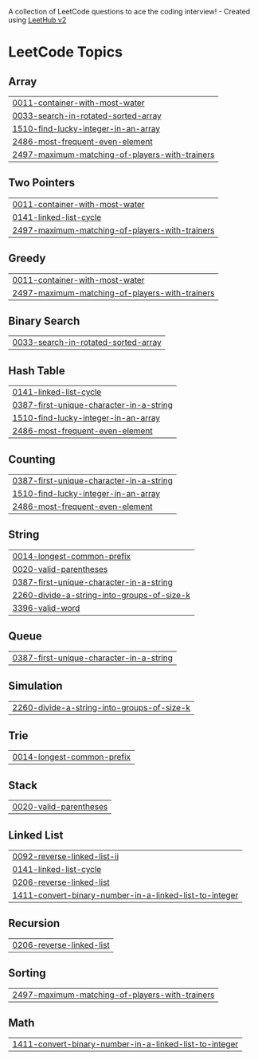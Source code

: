A collection of LeetCode questions to ace the coding interview! - Created using [LeetHub v2](https://github.com/arunbhardwaj/LeetHub-2.0)
<!---LeetCode Topics Start-->
# LeetCode Topics
## Array
|  |
| ------- |
| [0011-container-with-most-water](https://github.com/rathoddarshan/Leetcode_Daily_Practice/tree/master/0011-container-with-most-water) |
| [0033-search-in-rotated-sorted-array](https://github.com/rathoddarshan/Leetcode_Daily_Practice/tree/master/0033-search-in-rotated-sorted-array) |
| [1510-find-lucky-integer-in-an-array](https://github.com/rathoddarshan/Leetcode_Daily_Practice/tree/master/1510-find-lucky-integer-in-an-array) |
| [2486-most-frequent-even-element](https://github.com/rathoddarshan/Leetcode_Daily_Practice/tree/master/2486-most-frequent-even-element) |
| [2497-maximum-matching-of-players-with-trainers](https://github.com/rathoddarshan/Leetcode_Daily_Practice/tree/master/2497-maximum-matching-of-players-with-trainers) |
## Two Pointers
|  |
| ------- |
| [0011-container-with-most-water](https://github.com/rathoddarshan/Leetcode_Daily_Practice/tree/master/0011-container-with-most-water) |
| [0141-linked-list-cycle](https://github.com/rathoddarshan/Leetcode_Daily_Practice/tree/master/0141-linked-list-cycle) |
| [2497-maximum-matching-of-players-with-trainers](https://github.com/rathoddarshan/Leetcode_Daily_Practice/tree/master/2497-maximum-matching-of-players-with-trainers) |
## Greedy
|  |
| ------- |
| [0011-container-with-most-water](https://github.com/rathoddarshan/Leetcode_Daily_Practice/tree/master/0011-container-with-most-water) |
| [2497-maximum-matching-of-players-with-trainers](https://github.com/rathoddarshan/Leetcode_Daily_Practice/tree/master/2497-maximum-matching-of-players-with-trainers) |
## Binary Search
|  |
| ------- |
| [0033-search-in-rotated-sorted-array](https://github.com/rathoddarshan/Leetcode_Daily_Practice/tree/master/0033-search-in-rotated-sorted-array) |
## Hash Table
|  |
| ------- |
| [0141-linked-list-cycle](https://github.com/rathoddarshan/Leetcode_Daily_Practice/tree/master/0141-linked-list-cycle) |
| [0387-first-unique-character-in-a-string](https://github.com/rathoddarshan/Leetcode_Daily_Practice/tree/master/0387-first-unique-character-in-a-string) |
| [1510-find-lucky-integer-in-an-array](https://github.com/rathoddarshan/Leetcode_Daily_Practice/tree/master/1510-find-lucky-integer-in-an-array) |
| [2486-most-frequent-even-element](https://github.com/rathoddarshan/Leetcode_Daily_Practice/tree/master/2486-most-frequent-even-element) |
## Counting
|  |
| ------- |
| [0387-first-unique-character-in-a-string](https://github.com/rathoddarshan/Leetcode_Daily_Practice/tree/master/0387-first-unique-character-in-a-string) |
| [1510-find-lucky-integer-in-an-array](https://github.com/rathoddarshan/Leetcode_Daily_Practice/tree/master/1510-find-lucky-integer-in-an-array) |
| [2486-most-frequent-even-element](https://github.com/rathoddarshan/Leetcode_Daily_Practice/tree/master/2486-most-frequent-even-element) |
## String
|  |
| ------- |
| [0014-longest-common-prefix](https://github.com/rathoddarshan/Leetcode_Daily_Practice/tree/master/0014-longest-common-prefix) |
| [0020-valid-parentheses](https://github.com/rathoddarshan/Leetcode_Daily_Practice/tree/master/0020-valid-parentheses) |
| [0387-first-unique-character-in-a-string](https://github.com/rathoddarshan/Leetcode_Daily_Practice/tree/master/0387-first-unique-character-in-a-string) |
| [2260-divide-a-string-into-groups-of-size-k](https://github.com/rathoddarshan/Leetcode_Daily_Practice/tree/master/2260-divide-a-string-into-groups-of-size-k) |
| [3396-valid-word](https://github.com/rathoddarshan/Leetcode_Daily_Practice/tree/master/3396-valid-word) |
## Queue
|  |
| ------- |
| [0387-first-unique-character-in-a-string](https://github.com/rathoddarshan/Leetcode_Daily_Practice/tree/master/0387-first-unique-character-in-a-string) |
## Simulation
|  |
| ------- |
| [2260-divide-a-string-into-groups-of-size-k](https://github.com/rathoddarshan/Leetcode_Daily_Practice/tree/master/2260-divide-a-string-into-groups-of-size-k) |
## Trie
|  |
| ------- |
| [0014-longest-common-prefix](https://github.com/rathoddarshan/Leetcode_Daily_Practice/tree/master/0014-longest-common-prefix) |
## Stack
|  |
| ------- |
| [0020-valid-parentheses](https://github.com/rathoddarshan/Leetcode_Daily_Practice/tree/master/0020-valid-parentheses) |
## Linked List
|  |
| ------- |
| [0092-reverse-linked-list-ii](https://github.com/rathoddarshan/Leetcode_Daily_Practice/tree/master/0092-reverse-linked-list-ii) |
| [0141-linked-list-cycle](https://github.com/rathoddarshan/Leetcode_Daily_Practice/tree/master/0141-linked-list-cycle) |
| [0206-reverse-linked-list](https://github.com/rathoddarshan/Leetcode_Daily_Practice/tree/master/0206-reverse-linked-list) |
| [1411-convert-binary-number-in-a-linked-list-to-integer](https://github.com/rathoddarshan/Leetcode_Daily_Practice/tree/master/1411-convert-binary-number-in-a-linked-list-to-integer) |
## Recursion
|  |
| ------- |
| [0206-reverse-linked-list](https://github.com/rathoddarshan/Leetcode_Daily_Practice/tree/master/0206-reverse-linked-list) |
## Sorting
|  |
| ------- |
| [2497-maximum-matching-of-players-with-trainers](https://github.com/rathoddarshan/Leetcode_Daily_Practice/tree/master/2497-maximum-matching-of-players-with-trainers) |
## Math
|  |
| ------- |
| [1411-convert-binary-number-in-a-linked-list-to-integer](https://github.com/rathoddarshan/Leetcode_Daily_Practice/tree/master/1411-convert-binary-number-in-a-linked-list-to-integer) |
<!---LeetCode Topics End-->